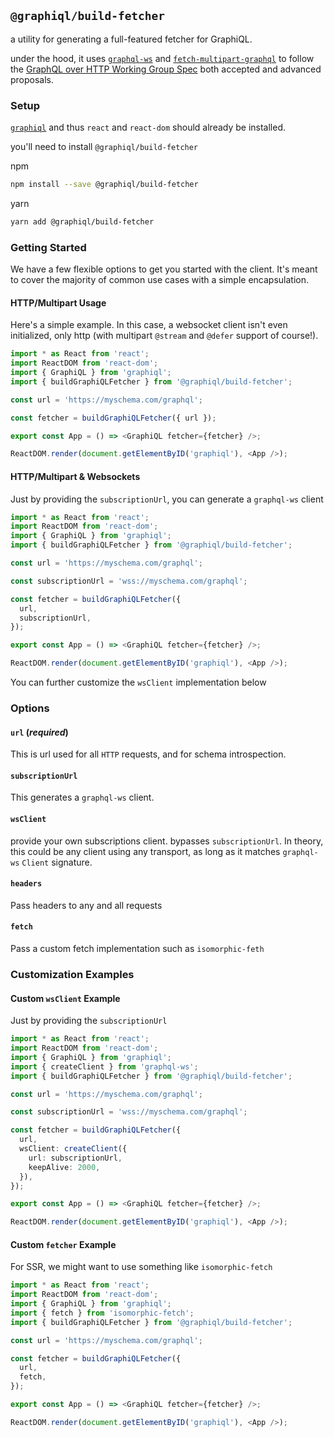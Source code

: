 ## `@graphiql/build-fetcher`

a utility for generating a full-featured fetcher for GraphiQL.

under the hood, it uses [`graphql-ws`](https://www.npmjs.com/package/graphql-ws) and [`fetch-multipart-graphql`](https://www.npmjs.com/package/fetch-multipart-graphql) to follow the [GraphQL over HTTP Working Group Spec](https://github.com/graphql/graphql-over-http) both accepted and advanced proposals.

### Setup

[`graphiql`](https://npmjs.com/package/graphiql) and thus `react` and `react-dom` should already be installed.

you'll need to install `@graphiql/build-fetcher`

npm

```bash
npm install --save @graphiql/build-fetcher
```

yarn

```bash
yarn add @graphiql/build-fetcher
```

### Getting Started

We have a few flexible options to get you started with the client. It's meant to cover the majority of common use cases with a simple encapsulation.

#### HTTP/Multipart Usage

Here's a simple example. In this case, a websocket client isn't even initialized, only http (with multipart `@stream` and `@defer` support of course!).

```ts
import * as React from 'react';
import ReactDOM from 'react-dom';
import { GraphiQL } from 'graphiql';
import { buildGraphiQLFetcher } from '@graphiql/build-fetcher';

const url = 'https://myschema.com/graphql';

const fetcher = buildGraphiQLFetcher({ url });

export const App = () => <GraphiQL fetcher={fetcher} />;

ReactDOM.render(document.getElementByID('graphiql'), <App />);
```

#### HTTP/Multipart & Websockets

Just by providing the `subscriptionUrl`, you can generate a `graphql-ws` client

```ts
import * as React from 'react';
import ReactDOM from 'react-dom';
import { GraphiQL } from 'graphiql';
import { buildGraphiQLFetcher } from '@graphiql/build-fetcher';

const url = 'https://myschema.com/graphql';

const subscriptionUrl = 'wss://myschema.com/graphql';

const fetcher = buildGraphiQLFetcher({
  url,
  subscriptionUrl,
});

export const App = () => <GraphiQL fetcher={fetcher} />;

ReactDOM.render(document.getElementByID('graphiql'), <App />);
```

You can further customize the `wsClient` implementation below

### Options

#### `url` (_required_)

This is url used for all `HTTP` requests, and for schema introspection.

#### `subscriptionUrl`

This generates a `graphql-ws` client.

#### `wsClient`

provide your own subscriptions client. bypasses `subscriptionUrl`. In theory, this could be any client using any transport, as long as it matches `graphql-ws` `Client` signature.

#### `headers`

Pass headers to any and all requests

#### `fetch`

Pass a custom fetch implementation such as `isomorphic-feth`

### Customization Examples

#### Custom `wsClient` Example

Just by providing the `subscriptionUrl`

```ts
import * as React from 'react';
import ReactDOM from 'react-dom';
import { GraphiQL } from 'graphiql';
import { createClient } from 'graphql-ws';
import { buildGraphiQLFetcher } from '@graphiql/build-fetcher';

const url = 'https://myschema.com/graphql';

const subscriptionUrl = 'wss://myschema.com/graphql';

const fetcher = buildGraphiQLFetcher({
  url,
  wsClient: createClient({
    url: subscriptionUrl,
    keepAlive: 2000,
  }),
});

export const App = () => <GraphiQL fetcher={fetcher} />;

ReactDOM.render(document.getElementByID('graphiql'), <App />);
```

#### Custom `fetcher` Example

For SSR, we might want to use something like `isomorphic-fetch`

```ts
import * as React from 'react';
import ReactDOM from 'react-dom';
import { GraphiQL } from 'graphiql';
import { fetch } from 'isomorphic-fetch';
import { buildGraphiQLFetcher } from '@graphiql/build-fetcher';

const url = 'https://myschema.com/graphql';

const fetcher = buildGraphiQLFetcher({
  url,
  fetch,
});

export const App = () => <GraphiQL fetcher={fetcher} />;

ReactDOM.render(document.getElementByID('graphiql'), <App />);
```
